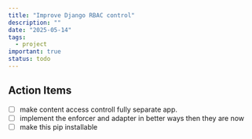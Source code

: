 ```yaml
---
title: "Improve Django RBAC control"
description: ""
date: "2025-05-14"
tags:
  - project
important: true
status: todo
---
```


## Action Items

- [ ] make content access controll fully separate app.
- [ ] implement the enforcer and adapter in better ways then they are now
- [ ] make this pip installable

